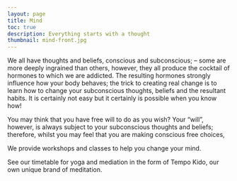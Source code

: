 ```yaml
---
layout: page
title: Mind
toc: true
description: Everything starts with a thought
thumbnail: mind-front.jpg
---
```


We all have thoughts and beliefs, conscious and subconscious; – some are more deeply ingrained than others, however, they all produce the cocktail of hormones to which we are addicted.
The resulting hormones strongly influence how your body behaves; the trick to creating real change is to learn how to change your subconscious thoughts,
beliefs and the resultant habits. It is certainly not easy but it certainly is possible when you know how!

You may think that you have free will to do as you wish? Your “will”, however, is always subject to your subconscious thoughts and beliefs;
therefore, whilst you may feel that you are making conscious free choices,

We provide workshops and classes to help you change your mind.

See our timetable for yoga and mediation in the form of Tempo Kido, our own unique brand of meditation.
